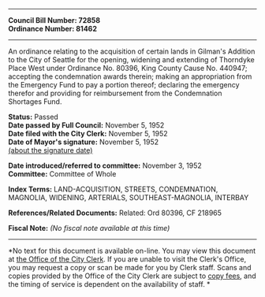 * * * * *  
  
**Council Bill Number: [](#h0)[](#h2)72858**   
**Ordinance Number: 81462**  
  
* * * * *  
  
An ordinance relating to the acquisition of certain lands in Gilman's Addition to the City of Seattle for the opening, widening and extending of Thorndyke Place West under Ordinance No. 80396, King County Cause No. 440947; accepting the condemnation awards therein; making an appropriation from the Emergency Fund to pay a portion thereof; declaring the emergency therefor and providing for reimbursement from the Condemnation Shortages Fund.  
  
**Status:** Passed   
**Date passed by Full Council:** November 5, 1952   
**Date filed with the City Clerk:** November 5, 1952   
**Date of Mayor's signature:** November 5, 1952   
[(about the signature date)](/~public/approvaldate.htm)   
  
  
**Date introduced/referred to committee:** November 3, 1952   
**Committee:** Committee of Whole   
  
**Index Terms:** LAND-ACQUISITION, STREETS, CONDEMNATION, MAGNOLIA, WIDENING, ARTERIALS, SOUTHEAST-MAGNOLIA, INTERBAY  
  
**References/Related Documents:** Related: Ord 80396, CF 218965  
  
**Fiscal Note:** *(No fiscal note available at this time)*  
  
* * * * *  
  
*No text for this document is available on-line. You may view this document at [the Office of the City Clerk](http://www.seattle.gov/leg/clerk/contactUs.htm). If you are unable to visit the Clerk's Office, you may request a copy or scan be made for you by Clerk staff. Scans and copies provided by the Office of the City Clerk are subject to [copy fees](http://clerk.seattle.gov/~public/clerkfees.htm), and the timing of service is dependent on the availability of staff. *  
  
  
